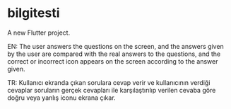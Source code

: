# bilgitesti

A new Flutter project.

EN: The user answers the questions on the screen, and the answers given by the user are compared with the real answers to the questions, and the correct or incorrect icon appears on the screen according to the answer given.

TR: Kullanıcı ekranda çıkan sorulara cevap verir ve kullanıcının verdiği cevaplar soruların gerçek cevapları ile karşılaştırılıp verilen cevaba göre doğru veya yanlış iconu ekrana çıkar.
